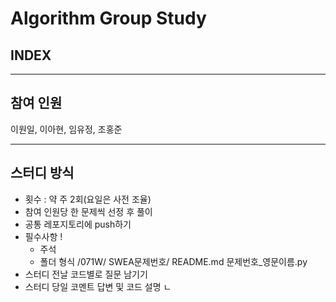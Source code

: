 # Algorithm Group Study

## INDEX
---

## 참여 인원
 이원일, 이아현, 임유정, 조홍준

---
## 스터디 방식
- 횟수 : 약 주 2회(요일은 사전 조율)
- 참여 인원당 한 문제씩 선정 후 풀이
- 공통 레포지토리에 push하기
- 필수사항 !
    - 주석
    - 폴더 형식
        /071W/
            SWEA문제번호/
                README.md
                문제번호_영문이름.py
- 스터디 전날 코드별로 질문 남기기
- 스터디 당일 코멘트 답변 및 코드 설명
ㄴ